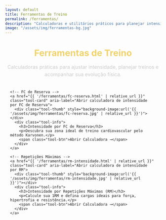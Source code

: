 ```yaml
---
layout: default
title: Ferramentas de Treino
permalink: /ferramentas/
description: "Calculadoras e utilitários práticos para planejar intensidade, carga e frequência de treino com base científica."
image: "/assets/img/ferramentas-bg.jpg"
---
```


<section class="tools-hero">
  <h1>Ferramentas de Treino</h1>
  <p>Calculadoras práticas para ajustar intensidade, planejar treinos e acompanhar sua evolução física.</p>
</section>

<section class="tools-list">
  <div class="tools-grid">

    <!-- FC de Reserva -->
    <a href="{{ '/ferramentas/fc-reserva.html' | relative_url }}" class="tool-card" aria-label="Abrir calculadora de intensidade por FC de Reserva">
      <div class="tool-thumb" style="background-image:url('{{ '/assets/img/ferramentas/fc-reserva.jpg' | relative_url }}')"></div>
      <div class="tool-info">
        <h3>Intensidade por FC de Reserva</h3>
        <p>Descubra sua zona ideal de treino cardiovascular pelo método Karvonen.</p>
        <span class="tool-btn">Abrir Calculadora →</span>
      </div>
    </a>

    <!-- Repetições Máximas -->
    <a href="{{ '/ferramentas/rm-intensidade.html' | relative_url }}" class="tool-card" aria-label="Abrir calculadora de intensidade por RM">
      <div class="tool-thumb" style="background-image:url('{{ '/assets/img/ferramentas/rm-intensidade.jpg' | relative_url }}')"></div>
      <div class="tool-info">
        <h3>Intensidade por Repetições Máximas (RM)</h3>
        <p>Calcule sua 1RM e defina cargas ideais para força, hipertrofia e resistência.</p>
        <span class="tool-btn">Abrir Calculadora →</span>
      </div>
    </a>

  </div>
</section>

<style>
/* === FERRAMENTAS === */
.tools-hero{ text-align:center; margin:2rem auto 1.5rem; max-width:850px; }
.tools-hero h1{ color:#f0d26a; font-size:1.8rem; margin-bottom:.5rem; }
.tools-hero p{ color:#ccc; font-size:1rem; line-height:1.5; }

.tools-list{ max-width:900px; margin:1rem auto 3rem; padding:0 1rem; }
.tools-grid{ display:grid; gap:1.5rem; grid-template-columns:repeat(auto-fit,minmax(280px,1fr)); }

.tool-card{
  background:#0f0f0f;
  border:1px solid #1f1f1f;
  border-radius:16px;
  overflow:hidden;
  text-decoration:none;
  color:#fff;
  display:flex;
  flex-direction:column;
  transition:.25s ease;
}
.tool-card:hover{ transform:translateY(-3px); border-color:#d62828; }

.tool-thumb{
  aspect-ratio:16/9;
  background-size:cover;
  background-position:center;
  filter:brightness(.9);
}
.tool-info{
  padding:1rem;
  display:flex;
  flex-direction:column;
  gap:.4rem;
}
.tool-info h3{ color:#f0d26a; font-size:1.1rem; margin-bottom:.2rem; }
.tool-info p{ color:#bbb; font-size:.9rem; line-height:1.4; }
.tool-btn{ margin-top:.6rem; color:#d62828; font-weight:600; font-size:.9rem; }
</style>
